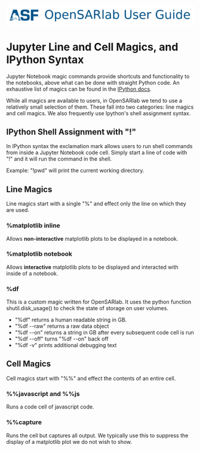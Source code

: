 [![OpenSARlab Header](../assets/OSL_user_guide_header.png)](../OpenSARlab_user_guide.md)

# Jupyter Line and Cell Magics, and IPython Syntax

Jupyter Notebook magic commands provide shortcuts and functionality to the notebooks, above what can be done with straight Python code. An exhaustive list of magics can be found in the [IPython docs](https://ipython.readthedocs.io/en/stable/interactive/magics.html). 

While all magics are available to users, in OpenSARlab we tend to use a relatively small selection of them. These fall into two categories: line magics and cell magics. We also frequently use Ipython's shell assignment syntax.

## IPython Shell Assignment with "!"
In IPython syntax the exclamation mark allows users to run shell commands from inside a Jupyter Notebook code cell.
Simply start a line of code with "!" and it will run the command in the shell. 

Example: "!pwd" will print the current working directory.

## Line Magics

Line magics start with a single "%" and effect only the line on which they are used. 

### %matplotlib inline
Allows **non-interactive** matplotlib plots to be displayed in a notebook.

### %matplotlib notebook
Allows **interactive** matplotlib plots to be displayed and interacted with inside of a notebook.

### %df
This is a custom magic written for OpenSARlab. It uses the python function shutil.disk_usage() to check the state of storage on user volumes. 

- "%df" returns a human readable string in GB. 
- "%df --raw" returns a raw data object
- "%df --on" returns a string in GB after every subsequent code cell is run
- "%df --off" turns "%df --on" back off
- "%df -v" prints additional debugging text 

## Cell Magics

Cell magics start with "%%" and effect the contents of an entire cell. 

### %%javascript and %%js
Runs a code cell of javascript code.

### %%capture
Runs the cell but captures all output. We typically use this to suppress the display of a matplotlib plot we do not wish to show.

